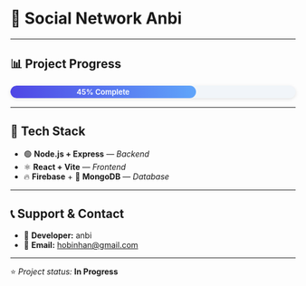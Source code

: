 # 🚀 Social Network Anbi

---

## 📊 **Project Progress**

<div style="width:100%;background:#f1f5f9;border-radius:12px;height:22px;overflow:hidden;box-shadow:0 2px 6px rgba(0,0,0,0.1);margin-bottom:16px">
  <div style="width:65%;height:100%;background:linear-gradient(90deg,#4f46e5,#60a5fa);border-radius:12px;text-align:center;color:white;font-weight:600;font-size:13px;line-height:22px">
    45% Complete
  </div>
</div>

---

## 🧩 **Tech Stack**

- 🟢 **Node.js + Express** — _Backend_
- ⚛️ **React + Vite** — _Frontend_
- 🔥 **Firebase** + 🍃 **MongoDB** — _Database_

---

## 📞 **Support & Contact**

- 👤 **Developer:** anbi
- 📧 **Email:** [hobinhan@gmail.com](mailto:hobinhan@gmail.com)

---

⭐ _Project status:_ **In Progress**
